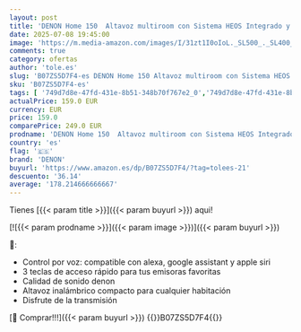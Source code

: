 ```yaml
---
layout: post
title: 'DENON Home 150  Altavoz multiroom con Sistema HEOS Integrado y Control por Voz  Amazon Alexa  Google Assistant  Apple Siri  Color Negro'
date: 2025-07-08 19:45:00
image: 'https://m.media-amazon.com/images/I/31zt1I0oIoL._SL500_._SL400_.jpg'
comments: true
category: ofertas
author: 'tole.es'
slug: 'B07ZS5D7F4-es DENON Home 150 Altavoz multiroom con Sistema HEOS...'
sku: 'B07ZS5D7F4-es'
tags: [ '749d7d8e-47fd-431e-8b51-348b70f767e2_0','749d7d8e-47fd-431e-8b51-348b70f767e2_8501','749d7d8e-47fd-431e-8b51-348b70f767e2_9001','749d7d8e-47fd-431e-8b51-348b70f767e2_9101','749d7d8e-47fd-431e-8b51-348b70f767e2_9801','Accesorios de audio y vídeo portátil','Altavoces','Altavoces portátiles Bluetooth','Altavoces portátiles y altavoces con puerto dock','Arborist Merchandising Root','Audio & Sound','Audio y vídeo portátil','CML-Tech','Electrónica','Self Service','Special Features Stores','Tech all','Top Brands Speakers Selection','Top brands in Electronics','alexa','denon','🇪🇸', ]
actualPrice: 159.0 EUR
currency: EUR
price: 159.0
comparePrice: 249.0 EUR
prodname: 'DENON Home 150  Altavoz multiroom con Sistema HEOS Integrado y Control por Voz  Amazon Alexa  Google Assistant  Apple Siri  Color Negro'
country: 'es'
flag: '🇪🇸'
brand: 'DENON'
buyurl: 'https://www.amazon.es/dp/B07ZS5D7F4/?tag=tolees-21'
descuento: '36.14'
average: '178.214666666667'
---
```


Tienes [{{< param title >}}]({{< param buyurl >}}) aqui!

[![{{< param prodname >}}]({{< param image >}})]({{< param buyurl >}})

🔎:

- Control por voz: compatible con alexa, google assistant y apple siri
- 3 teclas de acceso rápido para tus emisoras favoritas
- Calidad de sonido denon
- Altavoz inalámbrico compacto para cualquier habitación
- Disfrute de la transmisión

[🛒 Comprar!!!]({{< param buyurl >}})
{{<world>}}B07ZS5D7F4{{</world>}}
